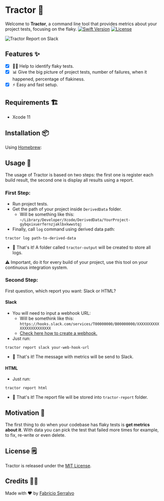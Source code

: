# Tractor 🚜
Welcome to **Tractor**, a command line tool that provides metrics about your project tests, focusing on the flaky.
[![Swift Version][swift-image]][swift-url]
[![License][license-image]][license-url]

![Tractor Report on Slack](https://github.com/serralvo/Tractor/blob/master/tractor-report.png)

## Features ✨
- [x] 🕵️‍♂️ Help to identify flaky tests.
- [x] 📊 Give the big picture of project tests, number of failures, when it happened, percentage of flakiness.
- [x] ⚡️ Easy and fast setup.

## Requirements 🏗
- Xcode 11 

## Installation 📦
Using [Homebrew](http://brew.sh/):

## Usage 🔌
The usage of Tractor is based on two steps: the first one is register each build result, the second one is display all results using a report.

### First Step:
- Run project tests.
- Get the path of your project inside `DerivedData` folder. 
  - Will be something like this: `~/Library/Developer/Xcode/DerivedData/YourProject-gybqxixuerfernzjaklbxkwwstqj`
- Finally, call `log` command using derived data path:

```
tractor log path-to-derived-data
```
- 🎉 That's it! A folder called `tractor-output` will be created to store all logs.

⚠️ Important, do it for every build of your project, use this tool on your continuous integration system.

### Second Step:
First question, which report you want: Slack or HTML?

#### Slack
- You will need to input a webhook URL:
  - Will be somethink like this: `https://hooks.slack.com/services/T00000000/B00000000/XXXXXXXXXXXXXXXXXXXXXXXX`
  - [Check here how to create a webhook.](https://api.slack.com/messaging/webhooks)
- Just run: 
```
tractor report slack your-web-hook-url
```
- 🎉 That's it! The message with metrics will be send to Slack.

#### HTML
- Just run:
```
tractor report html
```
- 🎉 That's it! The report file will be stored into `tractor-report` folder.

## Motivation 🧡
The first thing to do when your codebase has flaky tests is **get metrics about it**. With data you can pick the test that failed more times for example, to fix, re-write or even delete. 

## License 🗒
Tractor is released under the [MIT License](https://opensource.org/licenses/MIT).

## Credits 👨‍💻
Made with ❤️ by [Fabrício Serralvo](https://twitter.com/serralvo_)

[swift-image]:https://img.shields.io/badge/swift-5.2-orange.svg
[swift-url]: https://swift.org/
[license-image]: https://img.shields.io/badge/License-MIT-blue.svg
[license-url]: LICENSE
